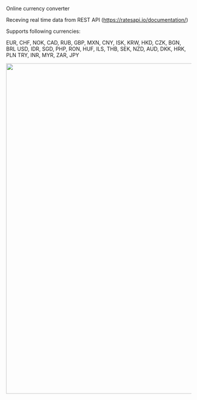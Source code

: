 Online currency converter

Receving real time data from REST API (https://ratesapi.io/documentation/)

Supports following currencies:

EUR, CHF, NOK, CAD, RUB, GBP, MXN, CNY, ISK, KRW, HKD, CZK, BGN, BRL
USD, IDR, SGD, PHP, RON, HUF, ILS, THB, SEK, NZD, AUD, DKK, HRK, PLN
TRY, INR, MYR, ZAR, JPY

<img src="https://github.com/hnariman/online_currency_converter/blob/master/exchange.png" width=900px/>
